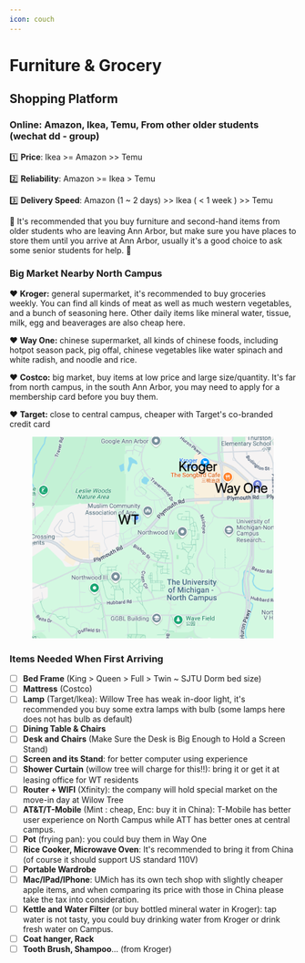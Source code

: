 ```yaml
---
icon: couch
---
```


# Furniture & Grocery

## Shopping Platform <a href="#shopping-platform-gou-wu-ping-tai" id="shopping-platform-gou-wu-ping-tai"></a>

### **Online**: Amazon, Ikea, Temu, From other older students (wechat dd - group) <a href="#shopping-platform-gou-wu-ping-tai" id="shopping-platform-gou-wu-ping-tai"></a>

1️⃣ **Price**: Ikea >= Amazon >> Temu

2️⃣ **Reliability**: Amazon >= Ikea > Temu

3️⃣ **Delivery Speed**: Amazon (1 \~ 2 days) >> Ikea ( < 1 week ) >> Temu

🌟 It's recommended that you buy furniture and second-hand items from older students who are leaving Ann Arbor, but make sure you have places to store them until you arrive at Ann Arbor, usually it's a good choice to ask some senior students for help. 🙋

### Big Market Nearby North Campus  <a href="#big-market-nearby-north-campus-bei-xiao-fu-jin-de-da-xing-shang-chao" id="big-market-nearby-north-campus-bei-xiao-fu-jin-de-da-xing-shang-chao"></a>

❤️ **Kroger:** general supermarket, it's recommended to buy groceries weekly. You can find all kinds of meat as well as much western vegetables, and a bunch of seasoning here. Other daily items like mineral water, tissue, milk, egg and beaverages are also cheap here.&#x20;

❤️ **Way One:** chinese supermarket, all kinds of chinese foods, including hotpot season pack, pig offal, chinese vegetables like water spinach and white radish, and noodle and rice.&#x20;

❤️ **Costco:** big market, buy items at low price and large size/quantity. It's far from north campus, in the south Ann Arbor, you may need to apply for a membership card before you buy them.&#x20;

❤️ **Target:** close to central campus, cheaper with Target's co-branded credit card&#x20;

<figure><img src="../.gitbook/assets/image (4).png" alt=""><figcaption></figcaption></figure>

### Items Needed When First Arriving  <a href="#items-needed-when-first-arriving-shou-ci-dao-da-de-wu-zi" id="items-needed-when-first-arriving-shou-ci-dao-da-de-wu-zi"></a>

* [ ] **Bed Frame** (King > Queen > Full > Twin \~ SJTU Dorm bed size)
* [ ] **Mattress** (Costco)
* [ ] **Lamp** (Target/Ikea): Willow Tree has weak in-door light, it's recommended you buy some extra lamps with bulb (some lamps here does not has bulb as default)
* [ ] **Dining Table & Chairs**
* [ ] **Desk and Chairs** (Make Sure the Desk is Big Enough to Hold a Screen Stand)
* [ ] **Screen and its Stand**: for better computer using experience
* [ ] **Shower Curtain** (willow tree will charge for this!!): bring it or get it at leasing office for WT residents
* [ ] **Router + WIFI** (Xfinity): the company will hold special market on the move-in day at Wilow Tree
* [ ] **AT\&T/T-Mobile** (Mint : cheap, Enc: buy it in China): T-Mobile has better user experience on North Campus while ATT has better ones at central campus.
* [ ] **Pot** (frying pan): you could buy them in Way One
* [ ] **Rice Cooker, Microwave Oven**: It's recommended to bring it from China (of course it should support US standard 110V)
* [ ] **Portable Wardrobe**
* [ ] **Mac/IPad/IPhone**: UMich has its own tech shop with slightly cheaper apple items, and when comparing its price with those in China please take the tax into consideration.
* [ ] **Kettle and Water Filter** (or buy bottled mineral water in Kroger): tap water is not tasty, you could buy drinking water from Kroger or drink fresh water on Campus.
* [ ] **Coat hanger, Rack**
* [ ] **Tooth Brush, Shampoo**… (from Kroger)
